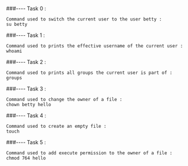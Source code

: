 ###---- Task 0 : 

	Command used to switch the current user to the user betty : 
	su betty

###---- Task 1 : 

	Command used to prints the effective username of the current user :
	whoami

###---- Task 2 :

	Command used to prints all groups the current user is part of :
	groups

###---- Task 3 :

	Command used to change the owner of a file :
	chown betty hello

###---- Task 4 :

	Command used to create an empty file :
	touch

###---- Task 5 :

	Command used to add execute permission to the owner of a file :
	chmod 764 hello





